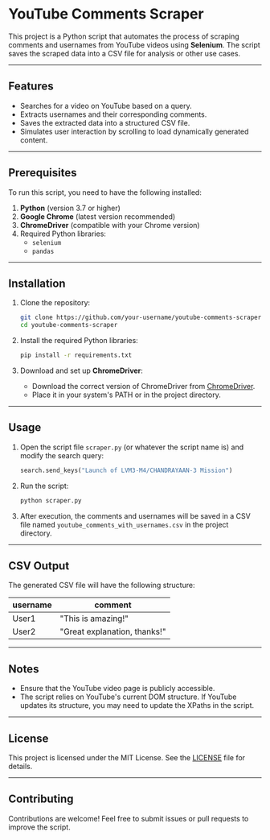 
# YouTube Comments Scraper

This project is a Python script that automates the process of scraping comments and usernames from YouTube videos using **Selenium**. The script saves the scraped data into a CSV file for analysis or other use cases.

---

## Features

- Searches for a video on YouTube based on a query.
- Extracts usernames and their corresponding comments.
- Saves the extracted data into a structured CSV file.
- Simulates user interaction by scrolling to load dynamically generated content.

---

## Prerequisites

To run this script, you need to have the following installed:

1. **Python** (version 3.7 or higher)
2. **Google Chrome** (latest version recommended)
3. **ChromeDriver** (compatible with your Chrome version)
4. Required Python libraries:
   - `selenium`
   - `pandas`

---

## Installation

1. Clone the repository:
   ```bash
   git clone https://github.com/your-username/youtube-comments-scraper.git
   cd youtube-comments-scraper
   ```

2. Install the required Python libraries:
   ```bash
   pip install -r requirements.txt
   ```

3. Download and set up **ChromeDriver**:
   - Download the correct version of ChromeDriver from [ChromeDriver](https://chromedriver.chromium.org/downloads).
   - Place it in your system's PATH or in the project directory.

---

## Usage

1. Open the script file `scraper.py` (or whatever the script name is) and modify the search query:
   ```python
   search.send_keys("Launch of LVM3-M4/CHANDRAYAAN-3 Mission")
   ```

2. Run the script:
   ```bash
   python scraper.py
   ```

3. After execution, the comments and usernames will be saved in a CSV file named `youtube_comments_with_usernames.csv` in the project directory.

---

## CSV Output

The generated CSV file will have the following structure:

| **username**        | **comment**                   |
|----------------------|-------------------------------|
| User1               | "This is amazing!"           |
| User2               | "Great explanation, thanks!" |

---

## Notes

- Ensure that the YouTube video page is publicly accessible.
- The script relies on YouTube's current DOM structure. If YouTube updates its structure, you may need to update the XPaths in the script.

---

## License

This project is licensed under the MIT License. See the [LICENSE](LICENSE) file for details.

---

## Contributing

Contributions are welcome! Feel free to submit issues or pull requests to improve the script.
